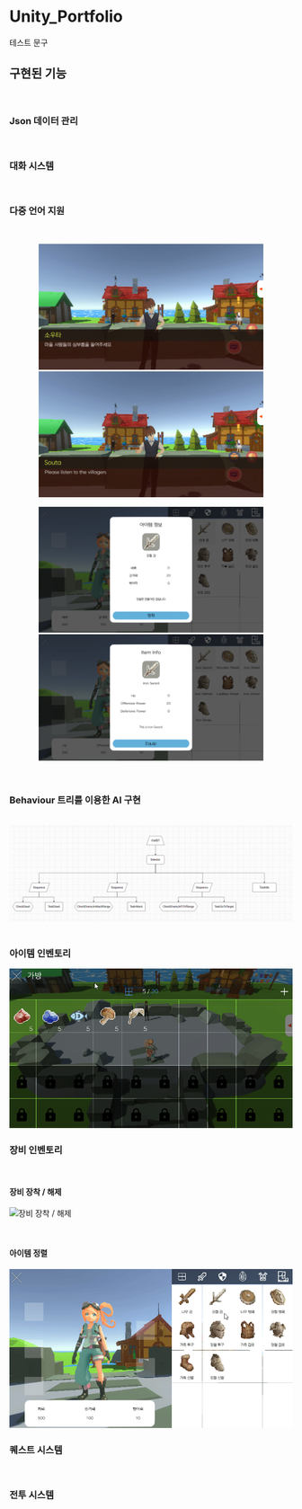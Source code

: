 # Unity_Portfolio

테스트 문구
## 구현된 기능
<br>

### Json 데이터 관리
<br>

### 대화 시스템
<br>

### 다중 언어 지원  
<br>
<p align="center"> <img src="./readmeImages/Language_1.png" width="400"> <img src="./readmeImages/Language_2.png" width="400"> </p>
<p align="center"> <img src="./readmeImages/Language_3.png" width="400"> <img src="./readmeImages/Language_4.png" width="400"> </p>

<br>

### Behaviour 트리를 이용한 AI 구현
<br>
<img src="./readmeImages/BehaviourTree.png">
<br>
<br>

### 아이템 인벤토리
![인벤토리](./readmeImages/Inventory.gif)

### 장비 인벤토리
<br>

#### 장비 장착 / 해제
![장비 장착 / 해제](./readmeImages/EquipUnEquip.gif)

<br>

#### 아이템 정렬
![장비 정렬](./readmeImages/Sort.gif)

### 퀘스트 시스템
<br>

### 전투 시스템
<br>

### 